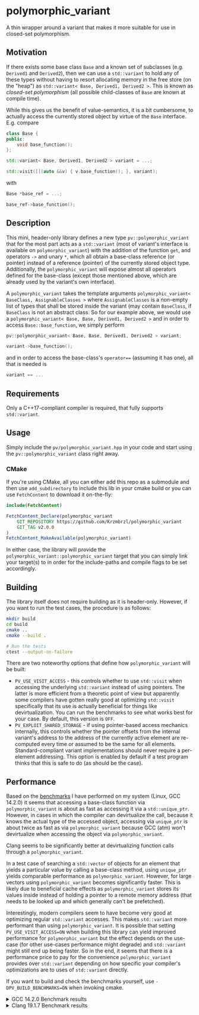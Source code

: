 # polymorphic_variant

A thin wrapper around a variant that makes it more suitable for use in closed-set polymorphism.

## Motivation

If there exists some base class `Base` and a known set of subclasses (e.g. `Derived1` and `Derived2`), then we can use a `std::variant` to hold any of
these types without having to resort allocating memory in the free store (on the "heap") as `std::variant< Base, Derived1, Derived2 >`. This is known
as _closed-set polymorphism_ (all possible child-classes of `Base` are known at compile time).

While this gives us the benefit of value-semantics, it is a bit cumbersome, to actually access the currently stored object by virtue of the `Base`
interface. E.g. compare
```cpp
class Base {
public:
    void base_function();
};

std::variant< Base, Derived1, Derived2 > variant = ...;

std::visit([](auto &&v) { v.base_function(); }, variant);
```
with
```cpp
Base *base_ref = ...;

base_ref->base_function();
```


## Description

This mini, header-only library defines a new type `pv::polymorphic_variant` that for the most part acts as a `std::variant` (most of variant's
interface is available on `polymorphic_variant`) with the addition of the function `get`, and operators `->` and unary `*`, which all obtain a
base-class reference (or pointer) instead of a reference (pointer) of the currently stored object type. Additionally, the `polymorphic_variant` will
expose almost all operators defined for the base-class (except those mentioned above, which are already used by the variant's own interface).

A `polymorphic_variant` takes the template arguments `polymorphic_variant< BaseClass, AssignableClasses >` where `AssignableClasses` is a non-empty
list of types that shall be stored inside the variant (may contain `BaseClass`, if `BaseClass` is not an abstract class. So for our example above, we
would use a `polymorphic_variant< Base, Base, Derived1, Derived2 >` and in order to access `Base::base_function`, we simply perform
```cpp
pv::polymorphic_variant< Base, Base, Derived1, Derived2 > variant;

variant->base_function();
```
and in order to access the base-class's `operator==` (assuming it has one), all that is needed is
```cpp
variant == ...
```


## Requirements

Only a C++17-compliant compiler is required, that fully supports `std::variant`.


## Usage

Simply include the `pv/polymorphic_variant.hpp` in your code and start using the `pv::polymorphic_variant` class right away.

### CMake

If you're using CMake, all you can either add this repo as a submodule and then use `add_subdirectory` to include this lib in your cmake build or you
can use `FetchContent` to download it on-the-fly:
```cmake
include(FetchContent)

FetchContent_Declare(polymorphic_variant
    GIT_REPOSITORY https://github.com/Krzmbrzl/polymorphic_variant
	GIT_TAG v2.0.0
)
FetchContent_MakeAvailable(polymorphic_variant)
```
In either case, the library will provide the `polymorphic_variant::polymorphic_variant` target that you can simply link your target(s) to in order for
the include-paths and compile flags to be set accordingly.


## Building

The library itself does not require building as it is header-only. However, if you want to run the test cases, the procedure is as follows:
```bash
mkdir build
cd build
cmake ..
cmake --build .

# Run the tests
ctest --output-on-failure
```

There are two noteworthy options that define how `polymorphic_variant` will be built:
- `PV_USE_VISIT_ACCESS` - this controls whether to use `std::visit` when accessing the underlying `std::variant` instead of using pointers. The latter
  is more efficient from a theoretic point of view but apparently some compilers have gotten really good at optimizing `std::visit` specifically that
  its use is actually beneficial for things like devirtualization. You can run the benchmarks to see what works best for your case. By default, this
  version is `OFF`.
- `PV_EXPLOIT_SHARED_STORAGE` - if using pointer-based access mechanics internally, this controls whether the pointer offsets from the internal
  variant's address to the address of the currently active element are re-computed every time or assumed to be the same for all elements.
  Standard-compliant variant implementations should never require a per-element addressing. This option is enabled by default if a test program
  thinks that this is safe to do (as should be the case).


## Performance

Based on the [benchmarks](./benchmarks) I have performed on my system (Linux, GCC 14.2.0) it seems that accessing a base-class function via
`polymorphic_variant` is about as fast as accessing it via a `std::unique_ptr`. However, in cases in which the compiler can devirtualize the call,
because it knows the actual type of the accessed object, accessing via `unique_ptr` is about twice as fast as via `polymorphic_variant` because GCC
(atm) won't devirtualize when accessing the object via `polymorphic_variant`.

Clang seems to be significantly better at devirtualizing function calls through a `polymorphic_variant`.

In a test case of searching a `std::vector` of objects for an element that yields a particular value by calling a base-class method, using
`unique_ptr` yields comparable performance as `polymorphic_variant`. However, for large vectors using `polymorphic_variant` becomes significantly
faster. This is likely due to beneficial cache effects as `polymorphic_variant` stores its values inside instead of holding a pointer to a remote
memory address (that needs to be looked up and which generally can't be prefetched).

Interestingly, modern compilers seem to have become very good at optimizing regular `std::variant` accesses. This makes `std::variant` more performant
than using `polymorphic_variant`. It is possible that setting `PV_USE_VISIT_ACCESS=ON` when building this library can yield improved performance for
`polymorphic_variant` but the effect depends on the use-case (for other use-cases performance might degrade) and `std::variant` might still end up
being faster. So in the end, it seems that there is a performance price to pay for the convenience `polymorphic_variant` provides over `std::variant`
depending on how specific your compiler's optimizations are to uses of `std::variant` directly.

If you want to build and check the benchmarks yourself, use `-DPV_BUILD_BENCHMARKS=ON` when invoking cmake.

<details>
	<summary>GCC 14.2.0 Benchmark results</summary>

```
2025-08-30T14:47:21+02:00
Running ./benchmarks/polymorphic_variant_benchmark
Run on (8 X 3900 MHz CPU s)
CPU Caches:
  L1 Data 32 KiB (x4)
  L1 Instruction 32 KiB (x4)
  L2 Unified 256 KiB (x4)
  L3 Unified 8192 KiB (x1)
Load Average: 0.23, 0.40, 0.70
***WARNING*** CPU scaling is enabled, the benchmark real time measurements may be noisy and will incur extra overhead.
----------------------------------------------------------------------------------------------------------------------------
Benchmark                                                                                  Time             CPU   Iterations
----------------------------------------------------------------------------------------------------------------------------
BM_visibleInit< pv::polymorphic_variant< Animal, Dog, Cat > >                           1.84 ns         1.83 ns    384343481
BM_visibleInit< Animal >                                                                1.03 ns         1.03 ns    674358912
BM_visibleInit< std::variant< Dog, Cat > >                                              1.04 ns         1.04 ns    671576544
BM_hiddenInit< pv::polymorphic_variant< Animal, Dog, Cat > >                            2.32 ns         2.32 ns    301752011
BM_hiddenInit< Animal >                                                                 1.81 ns         1.81 ns    385131510
BM_hiddenInit< std::variant< Dog, Cat > >                                               1.03 ns         1.03 ns    673643302
BM_devirtualized                                                                        1.04 ns         1.04 ns    669941564
BM_linearSearch_visibleInit< pv::polymorphic_variant< Animal, Dog, Cat > >/1            4.13 ns         4.13 ns    169546284
BM_linearSearch_visibleInit< pv::polymorphic_variant< Animal, Dog, Cat > >/8            13.7 ns         13.7 ns     51154276
BM_linearSearch_visibleInit< pv::polymorphic_variant< Animal, Dog, Cat > >/64           93.0 ns         93.0 ns      7463540
BM_linearSearch_visibleInit< pv::polymorphic_variant< Animal, Dog, Cat > >/512           815 ns          815 ns       855156
BM_linearSearch_visibleInit< pv::polymorphic_variant< Animal, Dog, Cat > >/4096        11892 ns        11890 ns        58860
BM_linearSearch_visibleInit< pv::polymorphic_variant< Animal, Dog, Cat > >/32768      113085 ns       113076 ns         5860
BM_linearSearch_visibleInit< pv::polymorphic_variant< Animal, Dog, Cat > >/262144    3099293 ns      3098837 ns          227
BM_linearSearch_visibleInit< Animal >/1                                                 4.17 ns         4.17 ns    167103591
BM_linearSearch_visibleInit< Animal >/8                                                 13.2 ns         13.2 ns     52981647
BM_linearSearch_visibleInit< Animal >/64                                                89.1 ns         89.1 ns      7766628
BM_linearSearch_visibleInit< Animal >/512                                                684 ns          684 ns      1023369
BM_linearSearch_visibleInit< Animal >/4096                                             10230 ns        10230 ns        68151
BM_linearSearch_visibleInit< Animal >/32768                                           205184 ns       205176 ns         3375
BM_linearSearch_visibleInit< Animal >/262144                                         4005787 ns      4005533 ns          173
BM_linearSearch_visibleInit< std::variant< Dog, Cat > >/1                               4.38 ns         4.38 ns    159562957
BM_linearSearch_visibleInit< std::variant< Dog, Cat > >/8                               11.8 ns         11.8 ns     59045207
BM_linearSearch_visibleInit< std::variant< Dog, Cat > >/64                              71.2 ns         71.2 ns      9618706
BM_linearSearch_visibleInit< std::variant< Dog, Cat > >/512                              607 ns          607 ns      1138300
BM_linearSearch_visibleInit< std::variant< Dog, Cat > >/4096                            9453 ns         9451 ns        73450
BM_linearSearch_visibleInit< std::variant< Dog, Cat > >/32768                          91802 ns        91787 ns         7280
BM_linearSearch_visibleInit< std::variant< Dog, Cat > >/262144                       2243734 ns      2243450 ns          315
BM_linearSearch_hiddenInit< pv::polymorphic_variant< Animal, Dog, Cat > >/1             4.63 ns         4.63 ns    151202772
BM_linearSearch_hiddenInit< pv::polymorphic_variant< Animal, Dog, Cat > >/8             14.7 ns         14.7 ns     47553090
BM_linearSearch_hiddenInit< pv::polymorphic_variant< Animal, Dog, Cat > >/64            99.3 ns         99.3 ns      7019800
BM_linearSearch_hiddenInit< pv::polymorphic_variant< Animal, Dog, Cat > >/512            798 ns          798 ns       867042
BM_linearSearch_hiddenInit< pv::polymorphic_variant< Animal, Dog, Cat > >/4096         11696 ns        11690 ns        59557
BM_linearSearch_hiddenInit< pv::polymorphic_variant< Animal, Dog, Cat > >/32768       108777 ns       108737 ns         6052
BM_linearSearch_hiddenInit< pv::polymorphic_variant< Animal, Dog, Cat > >/262144     2938770 ns      2938199 ns          238
BM_linearSearch_hiddenInit< Animal >/1                                                  4.13 ns         4.13 ns    170030417
BM_linearSearch_hiddenInit< Animal >/8                                                  13.2 ns         13.2 ns     53195457
BM_linearSearch_hiddenInit< Animal >/64                                                 88.8 ns         88.8 ns      7828640
BM_linearSearch_hiddenInit< Animal >/512                                                 676 ns          676 ns      1018613
BM_linearSearch_hiddenInit< Animal >/4096                                              10057 ns        10057 ns        69017
BM_linearSearch_hiddenInit< Animal >/32768                                            208723 ns       208719 ns         3327
BM_linearSearch_hiddenInit< Animal >/262144                                          4056258 ns      4056069 ns          172
BM_linearSearch_hiddenInit< std::variant< Dog, Cat > >/1                                4.12 ns         4.12 ns    169585500
BM_linearSearch_hiddenInit< std::variant< Dog, Cat > >/8                                10.5 ns         10.5 ns     66286025
BM_linearSearch_hiddenInit< std::variant< Dog, Cat > >/64                               53.6 ns         53.6 ns     12787419
BM_linearSearch_hiddenInit< std::variant< Dog, Cat > >/512                               662 ns          662 ns      1033538
BM_linearSearch_hiddenInit< std::variant< Dog, Cat > >/4096                             9495 ns         9494 ns        73331
BM_linearSearch_hiddenInit< std::variant< Dog, Cat > >/32768                           92304 ns        92295 ns         7219
BM_linearSearch_hiddenInit< std::variant< Dog, Cat > >/262144                        2223290 ns      2223013 ns          312
BM_linearSearch_devirtualized/1                                                         1.55 ns         1.55 ns    451138413
BM_linearSearch_devirtualized/8                                                         5.40 ns         5.40 ns    125267607
BM_linearSearch_devirtualized/64                                                        28.2 ns         28.1 ns     24831312
BM_linearSearch_devirtualized/512                                                        590 ns          590 ns      1162867
BM_linearSearch_devirtualized/4096                                                      9162 ns         9158 ns        76068
BM_linearSearch_devirtualized/32768                                                    54519 ns        54512 ns        12674
BM_linearSearch_devirtualized/262144                                                 1299856 ns      1299703 ns          538
```
</details>

<details>
	<summary>Clang 19.1.7 Benchmark results</summary>

```
2025-08-30T14:54:25+02:00
Running ./benchmarks/polymorphic_variant_benchmark
Run on (8 X 3900 MHz CPU s)
CPU Caches:
  L1 Data 32 KiB (x4)
  L1 Instruction 32 KiB (x4)
  L2 Unified 256 KiB (x4)
  L3 Unified 8192 KiB (x1)
Load Average: 1.27, 0.88, 0.79
***WARNING*** CPU scaling is enabled, the benchmark real time measurements may be noisy and will incur extra overhead.
----------------------------------------------------------------------------------------------------------------------------
Benchmark                                                                                  Time             CPU   Iterations
----------------------------------------------------------------------------------------------------------------------------
BM_visibleInit< pv::polymorphic_variant< Animal, Dog, Cat > >                           1.59 ns         1.59 ns    402214651
BM_visibleInit< Animal >                                                                1.55 ns         1.55 ns    452559140
BM_visibleInit< std::variant< Dog, Cat > >                                              1.56 ns         1.56 ns    451832966
BM_hiddenInit< pv::polymorphic_variant< Animal, Dog, Cat > >                            1.55 ns         1.55 ns    449718171
BM_hiddenInit< Animal >                                                                 1.55 ns         1.55 ns    451772192
BM_hiddenInit< std::variant< Dog, Cat > >                                               1.55 ns         1.55 ns    452602909
BM_devirtualized                                                                        1.56 ns         1.56 ns    449792581
BM_linearSearch_visibleInit< pv::polymorphic_variant< Animal, Dog, Cat > >/1            3.88 ns         3.88 ns    180111826
BM_linearSearch_visibleInit< pv::polymorphic_variant< Animal, Dog, Cat > >/8            14.4 ns         14.4 ns     48259991
BM_linearSearch_visibleInit< pv::polymorphic_variant< Animal, Dog, Cat > >/64            101 ns          101 ns      6868848
BM_linearSearch_visibleInit< pv::polymorphic_variant< Animal, Dog, Cat > >/512           801 ns          801 ns       863201
BM_linearSearch_visibleInit< pv::polymorphic_variant< Animal, Dog, Cat > >/4096        11666 ns        11665 ns        59595
BM_linearSearch_visibleInit< pv::polymorphic_variant< Animal, Dog, Cat > >/32768      109112 ns       109103 ns         6118
BM_linearSearch_visibleInit< pv::polymorphic_variant< Animal, Dog, Cat > >/262144    3059592 ns      3059063 ns          241
BM_linearSearch_visibleInit< Animal >/1                                                 2.86 ns         2.86 ns    243045105
BM_linearSearch_visibleInit< Animal >/8                                                 12.6 ns         12.6 ns     55661548
BM_linearSearch_visibleInit< Animal >/64                                                88.4 ns         88.4 ns      7852825
BM_linearSearch_visibleInit< Animal >/512                                                688 ns          688 ns       999214
BM_linearSearch_visibleInit< Animal >/4096                                             10168 ns        10168 ns        68536
BM_linearSearch_visibleInit< Animal >/32768                                           212332 ns       212320 ns         3243
BM_linearSearch_visibleInit< Animal >/262144                                         4006024 ns      4005703 ns          175
BM_linearSearch_visibleInit< std::variant< Dog, Cat > >/1                               4.26 ns         4.26 ns    164144849
BM_linearSearch_visibleInit< std::variant< Dog, Cat > >/8                               14.2 ns         14.2 ns     49198106
BM_linearSearch_visibleInit< std::variant< Dog, Cat > >/64                               102 ns          102 ns      6838952
BM_linearSearch_visibleInit< std::variant< Dog, Cat > >/512                              803 ns          803 ns       860913
BM_linearSearch_visibleInit< std::variant< Dog, Cat > >/4096                            9439 ns         9438 ns        73973
BM_linearSearch_visibleInit< std::variant< Dog, Cat > >/32768                          91926 ns        91915 ns         7264
BM_linearSearch_visibleInit< std::variant< Dog, Cat > >/262144                       2129923 ns      2129734 ns          327
BM_linearSearch_hiddenInit< pv::polymorphic_variant< Animal, Dog, Cat > >/1             3.61 ns         3.61 ns    193801199
BM_linearSearch_hiddenInit< pv::polymorphic_variant< Animal, Dog, Cat > >/8             14.2 ns         14.2 ns     49224458
BM_linearSearch_hiddenInit< pv::polymorphic_variant< Animal, Dog, Cat > >/64            97.8 ns         97.7 ns      7094199
BM_linearSearch_hiddenInit< pv::polymorphic_variant< Animal, Dog, Cat > >/512            757 ns          757 ns       914032
BM_linearSearch_hiddenInit< pv::polymorphic_variant< Animal, Dog, Cat > >/4096         11541 ns        11541 ns        60302
BM_linearSearch_hiddenInit< pv::polymorphic_variant< Animal, Dog, Cat > >/32768       108369 ns       108353 ns         6122
BM_linearSearch_hiddenInit< pv::polymorphic_variant< Animal, Dog, Cat > >/262144     2810828 ns      2810641 ns          249
BM_linearSearch_hiddenInit< Animal >/1                                                  3.10 ns         3.10 ns    226005677
BM_linearSearch_hiddenInit< Animal >/8                                                  12.8 ns         12.8 ns     54355800
BM_linearSearch_hiddenInit< Animal >/64                                                 88.7 ns         88.7 ns      7828191
BM_linearSearch_hiddenInit< Animal >/512                                                 703 ns          703 ns      1003604
BM_linearSearch_hiddenInit< Animal >/4096                                              10225 ns        10221 ns        67596
BM_linearSearch_hiddenInit< Animal >/32768                                            212103 ns       212066 ns         3310
BM_linearSearch_hiddenInit< Animal >/262144                                          4002696 ns      4002287 ns          175
BM_linearSearch_hiddenInit< std::variant< Dog, Cat > >/1                                4.26 ns         4.26 ns    164730801
BM_linearSearch_hiddenInit< std::variant< Dog, Cat > >/8                                14.2 ns         14.2 ns     49126155
BM_linearSearch_hiddenInit< std::variant< Dog, Cat > >/64                                102 ns          102 ns      6824549
BM_linearSearch_hiddenInit< std::variant< Dog, Cat > >/512                               776 ns          776 ns       888334
BM_linearSearch_hiddenInit< std::variant< Dog, Cat > >/4096                             9392 ns         9391 ns        73983
BM_linearSearch_hiddenInit< std::variant< Dog, Cat > >/32768                           91646 ns        91635 ns         7242
BM_linearSearch_hiddenInit< std::variant< Dog, Cat > >/262144                        2132448 ns      2132242 ns          324
BM_linearSearch_devirtualized/1                                                         2.58 ns         2.58 ns    270374282
BM_linearSearch_devirtualized/8                                                         12.3 ns         12.3 ns     56225872
BM_linearSearch_devirtualized/64                                                        89.1 ns         89.1 ns      7658959
BM_linearSearch_devirtualized/512                                                        669 ns          668 ns      1028790
BM_linearSearch_devirtualized/4096                                                      9547 ns         9545 ns        72477
BM_linearSearch_devirtualized/32768                                                    67420 ns        67401 ns        10292
BM_linearSearch_devirtualized/262144                                                 1524086 ns      1523853 ns          463
```
</details>

